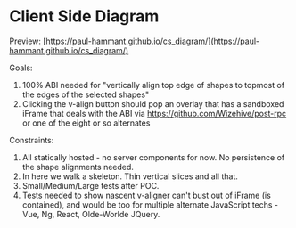 # Client Side Diagram

Preview: [https://paul-hammant.github.io/cs_diagram/](https://paul-hammant.github.io/cs_diagram/)

Goals:

1. 100% ABI needed for "vertically align top edge of shapes to topmost of the edges of the selected shapes"
2. Clicking the v-align button should pop an overlay that has a sandboxed iFrame that deals with the ABI via https://github.com/Wizehive/post-rpc or one of the eight or so alternates

Constraints:  

1. All statically hosted - no server components for now. No persistence of the shape alignments needed.
2. In here we walk a skeleton.  Thin vertical slices and all that.
3. Small/Medium/Large tests after POC.
4. Tests needed to show nascent v-aligner can't bust out of iFrame (is contained), and would be too for multiple alternate JavaScript techs - Vue, Ng, React, Olde-Worlde JQuery.

